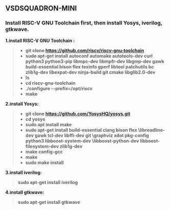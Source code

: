 
## VSDSQUADRON-MINI
###  Install RISC-V GNU Toolchain first, then install Yosys, iverilog, gtkwave.

<b></p>1.install RISC-V GNU Toolchain :</p>

>- git clone https://github.com/riscv/riscv-gnu-toolchain</br>
  >- sudo apt-get install autoconf automake autotools-dev curl python3 python3-pip libmpc-dev libmpfr-dev libgmp-dev gawk build-essential bison flex texinfo gperf libtool
patchutils bc zlib1g-dev libexpat-dev ninja-build git cmake libglib2.0-dev</br>
>- ls
>- cd riscv-gnu-toolchain
  >- ./configure --prefix=/opt/riscv</br>
  >- make</br>
  



<b></p>2.install Yosys:</p> 

>- git clone https://github.com/YosysHQ/yosys.git</br>
>- cd yosys</br>
>- sudo apt install make </br>
>- sudo apt-get install build-essential clang bison flex \libreadline-dev gawk tcl-dev libffi-dev git \graphviz xdot pkg-config python3 libboost-system-dev \libboost-python-dev libboost-filesystem-dev zlib1g-dev</br>
>- make config-gcc</br>
>- make</br>
>- sudo make install</br>




<b></p>3.install iverilog: </p>
>sudo apt-get install iverilog</br>



<b></p>4.install gtkwave: </p>
>sudo apt-get install gtkwave</br>
